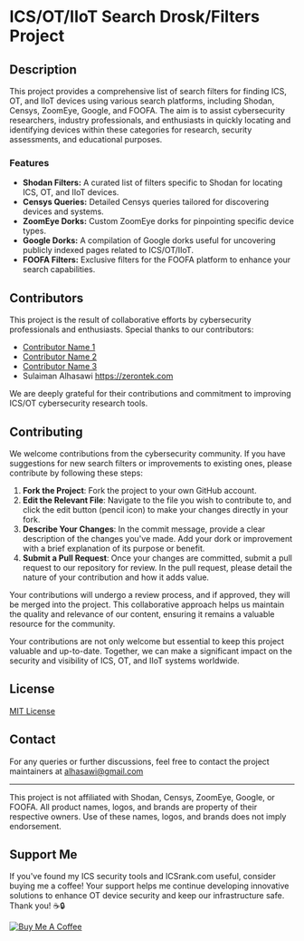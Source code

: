 # ICS/OT/IIoT Search Drosk/Filters Project

## Description

This project provides a comprehensive list of search filters for finding ICS, OT, and IIoT devices using various search platforms, including Shodan, Censys, ZoomEye, Google, and FOOFA. The aim is to assist cybersecurity researchers, industry professionals, and enthusiasts in quickly locating and identifying devices within these categories for research, security assessments, and educational purposes.

### Features

- **Shodan Filters:** A curated list of filters specific to Shodan for locating ICS, OT, and IIoT devices.
- **Censys Queries:** Detailed Censys queries tailored for discovering devices and systems.
- **ZoomEye Dorks:** Custom ZoomEye dorks for pinpointing specific device types.
- **Google Dorks:** A compilation of Google dorks useful for uncovering publicly indexed pages related to ICS/OT/IIoT.
- **FOOFA Filters:** Exclusive filters for the FOOFA platform to enhance your search capabilities.

## Contributors

This project is the result of collaborative efforts by cybersecurity professionals and enthusiasts. Special thanks to our contributors:

- [Contributor Name 1](GitHubProfileLink)
- [Contributor Name 2](GitHubProfileLink)
- [Contributor Name 3](GitHubProfileLink)
- Sulaiman Alhasawi https://zerontek.com

We are deeply grateful for their contributions and commitment to improving ICS/OT cybersecurity research tools.

## Contributing

We welcome contributions from the cybersecurity community. If you have suggestions for new search filters or improvements to existing ones, please contribute by following these steps:

1. **Fork the Project**: Fork the project to your own GitHub account.
2. **Edit the Relevant File**: Navigate to the file you wish to contribute to, and click the edit button (pencil icon) to make your changes directly in your fork.
3. **Describe Your Changes**: In the commit message, provide a clear description of the changes you've made. Add your dork or improvement with a brief explanation of its purpose or benefit.
4. **Submit a Pull Request**: Once your changes are committed, submit a pull request to our repository for review. In the pull request, please detail the nature of your contribution and how it adds value.

Your contributions will undergo a review process, and if approved, they will be merged into the project. This collaborative approach helps us maintain the quality and relevance of our content, ensuring it remains a valuable resource for the community.


Your contributions are not only welcome but essential to keep this project valuable and up-to-date. Together, we can make a significant impact on the security and visibility of ICS, OT, and IIoT systems worldwide.

## License

[MIT License](https://opensource.org/licenses/MIT)

## Contact

For any queries or further discussions, feel free to contact the project maintainers at alhasawi@gmail.com

---

This project is not affiliated with Shodan, Censys, ZoomEye, Google, or FOOFA. All product names, logos, and brands are property of their respective owners. Use of these names, logos, and brands does not imply endorsement.

<h2>Support Me</h2>
<p>If you've found my ICS security tools and ICSrank.com useful, consider buying me a coffee! Your support helps me continue developing innovative solutions to enhance OT device security and keep our infrastructure safe. Thank you! ☕🔒</p>
<a href="https://buymeacoffee.com/alhasawi" target="_blank">
    <img src="https://www.buymeacoffee.com/assets/img/custom_images/orange_img.png" alt="Buy Me A Coffee">
</a>

